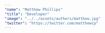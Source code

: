 ```yaml
---
"name": "Matthew Phillips"
"title": "Developer"
"image": "../../assets/authors/matthew.jpg"
"twitter": "https://twitter.com/matthewcp"
---
```

